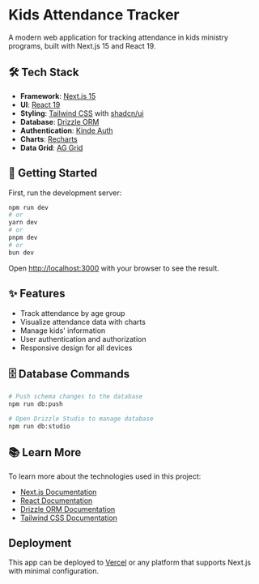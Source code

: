 # Kids Attendance Tracker

A modern web application for tracking attendance in kids ministry programs, built with Next.js 15 and React 19.

## 🛠 Tech Stack

- **Framework**: [Next.js 15](https://nextjs.org/)
- **UI**: [React 19](https://react.dev/)
- **Styling**: [Tailwind CSS](https://tailwindcss.com/) with [shadcn/ui](https://ui.shadcn.com/)
- **Database**: [Drizzle ORM](https://orm.drizzle.team/)
- **Authentication**: [Kinde Auth](https://kinde.com/)
- **Charts**: [Recharts](https://recharts.org/)
- **Data Grid**: [AG Grid](https://www.ag-grid.com/)

## 🚀 Getting Started

First, run the development server:

```bash
npm run dev
# or
yarn dev
# or
pnpm dev
# or
bun dev
```

Open [http://localhost:3000](http://localhost:3000) with your browser to see the result.

## ✨ Features

- Track attendance by age group
- Visualize attendance data with charts
- Manage kids' information
- User authentication and authorization
- Responsive design for all devices

## 🗄 Database Commands

```bash
# Push schema changes to the database
npm run db:push

# Open Drizzle Studio to manage database
npm run db:studio
```

## 📚 Learn More

To learn more about the technologies used in this project:

- [Next.js Documentation](https://nextjs.org/docs)
- [React Documentation](https://react.dev/)
- [Drizzle ORM Documentation](https://orm.drizzle.team/docs)
- [Tailwind CSS Documentation](https://tailwindcss.com/docs)

## Deployment

This app can be deployed to [Vercel](https://vercel.com/) or any platform that supports Next.js with minimal configuration.
